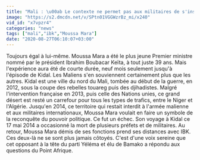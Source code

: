 ```yaml
---
title: "Mali : \u00ab Le contexte ne permet pas aux militaires de s'installer au pouvoir \u00bb"
image: "https://s2.dmcdn.net/v/SPtn01VGGWzrBz_mi/x240"
vid_id: "x7vpzr4"
categories: "news"
tags: ["mali","ibk","Moussa Mara"]
date: "2020-08-27T06:10:07+03:00"
---
```

Toujours égal à lui-même. Moussa Mara a été le plus jeune Premier ministre nommé par le président Ibrahim Boubacar Keïta, à tout juste 39 ans. Mais l'expérience aura été de courte durée, neuf mois seulement jusqu'à l'épisode de Kidal. Les Maliens s'en souviennent certainement plus que les autres. Kidal est une ville du nord du Mali, tombée au début de la guerre, en 2012, sous la coupe des rebelles touareg puis des djihadistes. Malgré l'intervention française en 2013, puis celle des Nations unies, ce grand désert est resté un carrefour pour tous les types de trafics, entre le Niger et l'Algérie. Jusqu'en 2014, ce territoire qui restait interdit à l'armée malienne et aux militaires internationaux, Moussa Mara voulait en faire un symbole de la reconquête du pouvoir politique. Ce fut un échec. Son voyage à Kidal ce 17 mai 2014 a occasionné la mort de plusieurs préfets et de militaires. Au retour, Moussa Mara démis de ses fonctions prend ses distances avec IBK. Ces deux-là ne se sont plus jamais côtoyés. C'est d'une voix sereine que cet opposant à la tête du parti Yéléma et élu de Bamako a répondu aux questions du Point Afrique.  <br>
